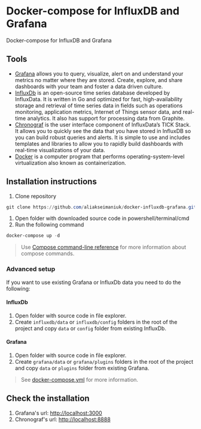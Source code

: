# Docker-compose for InfluxDB and Grafana

Docker-compose for InfluxDB and Grafana

## Tools

* [Grafana](https://grafana.com/) allows you to query, visualize, alert on and understand your metrics no matter where they are stored. Create, explore, and share dashboards with your team and foster a data driven culture.
* [InfluxDb](https://www.influxdata.com/) is an open-source time series database developed by InfluxData. It is written in Go and optimized for fast, high-availability storage and retrieval of time series data in fields such as operations monitoring, application metrics, Internet of Things sensor data, and real-time analytics. It also has support for processing data from Graphite.
* [Chronograf](https://www.influxdata.com/time-series-platform/chronograf/) is the user interface component of InfluxData’s TICK Stack. It allows you to quickly see the data that you have stored in InfluxDB so you can build robust queries and alerts. It is simple to use and includes templates and libraries to allow you to rapidly build dashboards with real-time visualizations of your data.
* [Docker](https://www.docker.com/)  is a computer program that performs operating-system-level virtualization also known as containerization.

## Installation instructions

1. Clone repository

``` powershell
git clone https://github.com/aliakseimaniuk/docker-influxdb-grafana.git
```

1. Open folder with downloaded source code in powershell/terminal/cmd
1. Run the following command

``` powershell
docker-compose up -d
```

> Use [Compose command-line reference](https://docs.docker.com/compose/reference/) for more information about compose commands.

### Advanced setup

If you want to use existing Grafana or InfluxDb data you need to do the following:

#### InfluxDb

1. Open folder with source code in file explorer.
1. Create `influxdb/data` or `influxdb/config` folders in the root of the project and copy `data` or `config` folder from existing InfluxDb.

#### Grafana

1. Open folder with source code in file explorer.
1. Create `grafana/data` or `grafana/plugins` folders in the root of the project and copy `data` or `plugins` folder from existing Grafana.

> See [docker-compose.yml](./docker-compose.yml) for more information.

## Check the installation

1. Grafana's url: [http://localhost:3000](http://localhost:3000)
1. Chronograf's url: [http://localhost:8888](http://localhost:8888)
